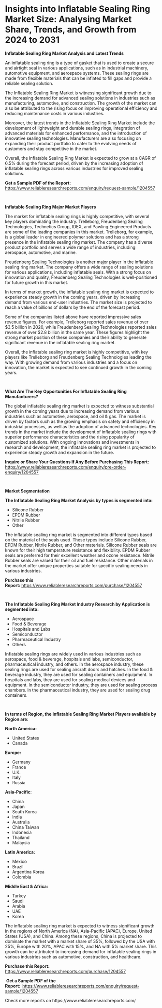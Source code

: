 <p><h1>Insights into Inflatable Sealing Ring Market Size: Analysing Market Share, Trends, and Growth from 2024 to 2031</h1></p><p><strong>Inflatable Sealing Ring Market Analysis and Latest Trends</strong></p>
<p><p>An inflatable sealing ring is a type of gasket that is used to create a secure and airtight seal in various applications, such as in industrial machinery, automotive equipment, and aerospace systems. These sealing rings are made from flexible materials that can be inflated to fill gaps and provide a reliable sealing solution.</p><p>The Inflatable Sealing Ring Market is witnessing significant growth due to the increasing demand for advanced sealing solutions in industries such as manufacturing, automotive, and construction. The growth of the market can also be attributed to the rising focus on improving operational efficiency and reducing maintenance costs in various industries.</p><p>Moreover, the latest trends in the Inflatable Sealing Ring Market include the development of lightweight and durable sealing rings, integration of advanced materials for enhanced performance, and the introduction of innovative sealing technologies. Manufacturers are also focusing on expanding their product portfolio to cater to the evolving needs of customers and stay competitive in the market.</p><p>Overall, the Inflatable Sealing Ring Market is expected to grow at a CAGR of 6.5% during the forecast period, driven by the increasing adoption of inflatable sealing rings across various industries for improved sealing solutions.</p></p>
<p><strong>Get a Sample PDF of the Report:&nbsp;</strong> <a href="https://www.reliableresearchreports.com/enquiry/request-sample/1204557">https://www.reliableresearchreports.com/enquiry/request-sample/1204557</a></p>
<p>&nbsp;</p>
<p><strong>Inflatable Sealing Ring Major Market Players</strong></p>
<p><p>The market for inflatable sealing rings is highly competitive, with several key players dominating the industry. Trelleborg, Freudenberg Sealing Technologies, Technetics Group, IDEX, and Pawling Engineered Products are some of the leading companies in this market. Trelleborg, for example, is a global leader in engineered polymer solutions and has a strong presence in the inflatable sealing ring market. The company has a diverse product portfolio and serves a wide range of industries, including aerospace, automotive, and marine.</p><p>Freudenberg Sealing Technologies is another major player in the inflatable sealing ring market. The company offers a wide range of sealing solutions for various applications, including inflatable seals. With a strong focus on innovation and quality, Freudenberg Sealing Technologies is well-positioned for future growth in this market.</p><p>In terms of market growth, the inflatable sealing ring market is expected to experience steady growth in the coming years, driven by increasing demand from various end-user industries. The market size is projected to reach a value of billions of dollars by the end of the forecast period.</p><p>Some of the companies listed above have reported impressive sales revenue figures. For example, Trelleborg reported sales revenue of over $3.5 billion in 2020, while Freudenberg Sealing Technologies reported sales revenue of over $2.8 billion in the same year. These figures highlight the strong market position of these companies and their ability to generate significant revenue in the inflatable sealing ring market.</p><p>Overall, the inflatable sealing ring market is highly competitive, with key players like Trelleborg and Freudenberg Sealing Technologies leading the way. With growing demand from various industries and a focus on innovation, the market is expected to see continued growth in the coming years.</p></p>
<p>&nbsp;</p>
<p><strong>What Are The Key Opportunities For Inflatable Sealing Ring Manufacturers?</strong></p>
<p><p>The global inflatable sealing ring market is expected to witness substantial growth in the coming years due to increasing demand from various industries such as automotive, aerospace, and oil & gas. The market is driven by factors such as the growing emphasis on safety and efficiency in industrial processes, as well as the adoption of advanced technologies. Key trends in the market include the development of inflatable sealing rings with superior performance characteristics and the rising popularity of customized solutions. With ongoing innovations and investments in research and development, the inflatable sealing ring market is projected to experience steady growth and expansion in the future.</p></p>
<p><strong>Inquire or Share Your Questions If Any Before Purchasing This Report:</strong> <a href="https://www.reliableresearchreports.com/enquiry/pre-order-enquiry/1204557">https://www.reliableresearchreports.com/enquiry/pre-order-enquiry/1204557</a></p>
<p>&nbsp;</p>
<p><strong>Market Segmentation</strong></p>
<p><strong>The Inflatable Sealing Ring Market Analysis by types is segmented into:</strong></p>
<p><ul><li>Silicone Rubber</li><li>EPDM Rubber</li><li>Nitrile Rubber</li><li>Other</li></ul></p>
<p><p>The inflatable sealing ring market is segmented into different types based on the material of the seals used. These types include Silicone Rubber, EPDM Rubber, Nitrile Rubber, and Other materials. Silicone Rubber seals are known for their high temperature resistance and flexibility. EPDM Rubber seals are preferred for their excellent weather and ozone resistance. Nitrile Rubber seals are valued for their oil and fuel resistance. Other materials in the market offer unique properties suitable for specific sealing needs in various industries.</p></p>
<p><strong>Purchase this Report:&nbsp;</strong><a href="https://www.reliableresearchreports.com/purchase/1204557">https://www.reliableresearchreports.com/purchase/1204557</a></p>
<p>&nbsp;</p>
<p><strong>The Inflatable Sealing Ring Market Industry Research by Application is segmented into:</strong></p>
<p><ul><li>Aerospace</li><li>Food & Beverage</li><li>Hospitals and Labs</li><li>Semiconductor</li><li>Pharmaceutical Industry</li><li>Others</li></ul></p>
<p><p>Inflatable sealing rings are widely used in various industries such as aerospace, food & beverage, hospitals and labs, semiconductor, pharmaceutical industry, and others. In the aerospace industry, these sealing rings are used for sealing aircraft doors and hatches. In the food & beverage industry, they are used for sealing containers and equipment. In hospitals and labs, they are used for sealing medical devices and equipment. In the semiconductor industry, they are used for sealing process chambers. In the pharmaceutical industry, they are used for sealing drug containers.</p></p>
<p>&nbsp;</p>
<p><strong>In terms of Region, the Inflatable Sealing Ring Market Players available by Region are:</strong></p>
<p>
    <p> <strong> North America: </strong>
        <ul>
            <li>United States</li>
            <li>Canada</li>
        </ul>
        </p> 
    <p> <strong> Europe: </strong>
        <ul>
            <li>Germany</li>
            <li>France</li>
            <li>U.K.</li>
            <li>Italy</li>
            <li>Russia</li>
        </ul>
        </p> 
    <p> <strong> Asia-Pacific: </strong>
        <ul>
            <li>China</li>
            <li>Japan</li>
            <li>South Korea</li>
            <li>India</li>
            <li>Australia</li>
            <li>China Taiwan</li>
            <li>Indonesia</li>
            <li>Thailand</li>
            <li>Malaysia</li>
        </ul>
        </p> 
    <p> <strong> Latin America: </strong>
        <ul>
            <li>Mexico</li>
            <li>Brazil</li>
            <li>Argentina Korea</li>
            <li>Colombia</li>
        </ul>
        </p> 
    <p> <strong> Middle East & Africa: </strong>
        <ul>
            <li>Turkey</li>
            <li>Saudi</li>
            <li>Arabia</li>
            <li>UAE</li>
            <li>Korea</li>
        </ul>
    </p>
    </p>
<p><p>The inflatable sealing ring market is expected to witness significant growth in the regions of North America (NA), Asia-Pacific (APAC), Europe, United States (USA), and China. Among these regions, China is projected to dominate the market with a market share of 35%, followed by the USA with 25%, Europe with 20%, APAC with 15%, and NA with 5% market share. This growth can be attributed to increasing demand for inflatable sealing rings in various industries such as automotive, construction, and healthcare.</p></p>
<p><strong>Purchase this Report: </strong><a href="https://www.reliableresearchreports.com/purchase/1204557">https://www.reliableresearchreports.com/purchase/1204557</a></p>
<p>&nbsp;<strong>Get a Sample PDF of the Report:&nbsp;&nbsp;</strong><a href="https://www.reliableresearchreports.com/enquiry/request-sample/1204557">https://www.reliableresearchreports.com/enquiry/request-sample/1204557</a></p>
<p><strong></strong></p>
<p>Check more reports on https://www.reliableresearchreports.com/</p>